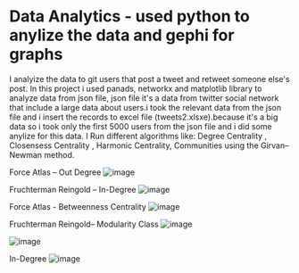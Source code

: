 # Data Analytics - used python to anylize the data and gephi for graphs   
I analyize the data to git users that post a tweet and retweet someone else's post.
In this project i used panads, networkx and matplotlib library to analyze data from json file, json file it's a data from twitter social network that include a large data about users.i took the relevant data from the json file and i insert the records to excel file (tweets2.xlsxe).because it's a big data so i took only the first 5000 users from the json file and i did some anylize for this data.
 I Run different algorithms like: Degree Centrality , Closensess Centrality , Harmonic Centrality, Communities  using the Girvan–Newman method.
 
 Force Atlas – Out Degree
 ![image](https://user-images.githubusercontent.com/77536857/190501703-b832ee6c-ca79-4b27-a561-9945ac0bcea5.png)
 
 Fruchterman Reingold – In-Degree
 ![image](https://user-images.githubusercontent.com/77536857/190501802-417e133c-f656-4bae-b754-1e8007c55633.png)

Force Atlas - Betweenness Centrality
![image](https://user-images.githubusercontent.com/77536857/190502048-76c184aa-5667-46e0-b9ab-aa13fa994823.png)

Fruchterman Reingold– Modularity Class
![image](https://user-images.githubusercontent.com/77536857/190502087-fcbdf27a-81f3-46d5-b5fd-2f52b5f6eb9d.png)

![image](https://user-images.githubusercontent.com/77536857/190502148-48038904-cdab-405d-bade-565fc44ee0e7.png)

In-Degree 
![image](https://user-images.githubusercontent.com/77536857/190502255-ed3e0432-f15d-47f3-bd10-d45730539ac3.png)

